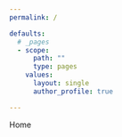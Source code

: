 ```yaml
---
permalink: /

defaults:
  # _pages
  - scope:
      path: ""
      type: pages
    values:
      layout: single
      author_profile: true

---
```


Home